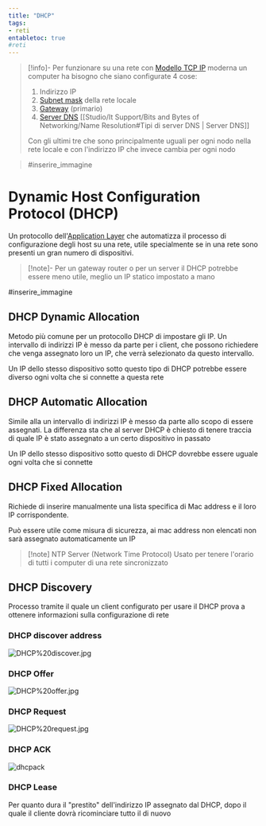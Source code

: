 ```yaml
---
title: "DHCP"
tags:
- reti 
entabletoc: true
#reti
---
```



>[!info]-
Per funzionare su una rete con [Modello TCP IP](Studio/It%20Support/Bits%20and%20Bytes%20of%20Networking/Modello%20TCP%20IP.md) moderna un computer ha bisogno che siano configurate 4 cose:
> 1. Indirizzo IP
> 2. [Subnet mask](Studio/It%20Support/Bits%20and%20Bytes%20of%20Networking/Subnetting.md#Subnet%20Mask%7Csubnet%20mask) della rete locale
> 3. [Gateway](Studio/It%20Support/Bits%20and%20Bytes%20of%20Networking/Subnetting.md#^afaac9%7CGateway) (primario)
> 4. [Server DNS](Studio/It%20Support/Bits%20and%20Bytes%20of%20Networking/Name%20Resolution.md#Tipi%20di%20server%20DNS%7CDSN%20name%20server)
>[[Studio/It Support/Bits and Bytes of Networking/Name Resolution#Tipi di server DNS | Server DNS]]
> 
> Con gli ultimi tre che sono principalmente uguali per ogni nodo nella rete locale e con l'indirizzo IP che invece cambia per ogni nodo

> #inserire_immagine 
# Dynamic Host Configuration Protocol (DHCP)
Un protocollo dell'[Application Layer](Studio/It%20Support/Bits%20and%20Bytes%20of%20Networking/Application%20Layer.md) che automatizza il processo di configurazione degli host su una rete, utile specialmente se in una rete sono presenti un gran numero di dispositivi.

>[!note]-
>Per un gateway router o per un server il DHCP potrebbe essere meno utile, meglio un IP statico impostato a mano


#inserire_immagine 
## DHCP Dynamic Allocation
Metodo più comune per un protocollo DHCP di impostare gli IP. Un intervallo di indirizzi IP è messo da parte per i client, che possono richiedere che venga assegnato loro un IP, che verrà selezionato da questo intervallo.

Un IP dello stesso dispositivo sotto questo tipo di DHCP potrebbe essere diverso ogni volta che si connette a questa rete

## DHCP Automatic Allocation
Simile alla [](Studio/It%20Support/Bits%20and%20Bytes%20of%20Networking/DHCP.md#DHCP%20Dynamic%20Allocation%7CDynamic%20Allocation) un intervallo di indirizzi IP è messo da parte allo scopo di essere assegnati.
La differenza sta che al server DHCP è chiesto di tenere traccia di quale IP è stato assegnato a un certo dispositivo in passato

Un IP dello stesso dispositivo sotto questo di DHCP dovrebbe essere uguale ogni volta che si connette

## DHCP Fixed Allocation
Richiede di inserire manualmente una lista specifica di Mac address e il loro IP corrispondente.

Può essere utile come misura di sicurezza, ai mac address non elencati non sarà assegnato automaticamente un IP 

>[!note] NTP Server (Network Time Protocol)
>Usato per tenere l'orario di tutti i computer di una rete sincronizzato


## DHCP Discovery
Processo tramite il quale un client configurato per usare il DHCP prova a ottenere informazioni sulla configurazione di rete

### DHCP discover address
![DHCP%20discover.jpg](Studio/It%20Support/WebPages/Week%204%20Google%20IT%20Support%20Professional%20Certificate%2011%20%20Course%202%20WEEK%204%20Networking%20Services%20%E2%80%94%20Steemit/DHCP%20discover.jpg)
### DHCP Offer
![DHCP%20offer.jpg](Studio/It%20Support/WebPages/Week%204%20Google%20IT%20Support%20Professional%20Certificate%2011%20%20Course%202%20WEEK%204%20Networking%20Services%20%E2%80%94%20Steemit/DHCP%20offer.jpg)
### DHCP Request
![DHCP%20request.jpg](Studio/It%20Support/WebPages/Week%204%20Google%20IT%20Support%20Professional%20Certificate%2011%20%20Course%202%20WEEK%204%20Networking%20Services%20%E2%80%94%20Steemit/DHCP%20request.jpg)
### DHCP ACK
![dhcpack](Studio/It%20Support/WebPages/Week%204%20Google%20IT%20Support%20Professional%20Certificate%2011%20%20Course%202%20WEEK%204%20Networking%20Services%20%E2%80%94%20Steemit/dhcpack.jpg)
### DHCP Lease
Per quanto dura il "prestito" dell'indirizzo IP assegnato dal DHCP, dopo il quale il cliente dovrà ricominciare tutto il [](Studio/It%20Support/Bits%20and%20Bytes%20of%20Networking/DHCP.md#DHCP%20Discovery%7Cprocesso) di nuovo 